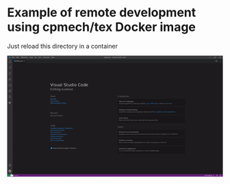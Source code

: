 # Example of remote development using cpmech/tex Docker image

Just reload this directory in a container

![](vscode-open-in-container.gif)
